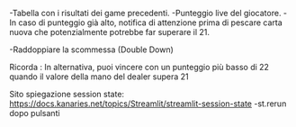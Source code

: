 -Tabella con i risultati dei game precedenti.
-Punteggio live del giocatore.
-In caso di punteggio già alto, notifica di attenzione prima di pescare carta nuova che potenzialmente potrebbe far superare il 21.

-Raddoppiare la scommessa (Double Down)

Ricorda : In alternativa, puoi vincere con un punteggio più basso di 22 quando il valore della mano del dealer supera 21

Sito spiegazione session state: https://docs.kanaries.net/topics/Streamlit/streamlit-session-state
-st.rerun dopo pulsanti